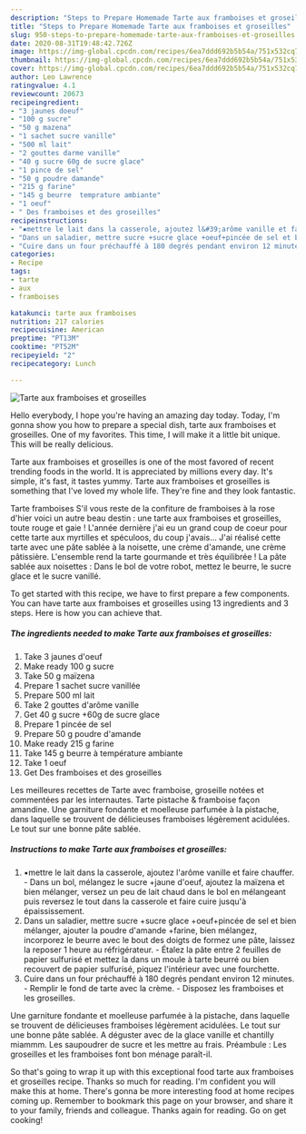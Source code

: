 ```yaml
---
description: "Steps to Prepare Homemade Tarte aux framboises et groseilles"
title: "Steps to Prepare Homemade Tarte aux framboises et groseilles"
slug: 950-steps-to-prepare-homemade-tarte-aux-framboises-et-groseilles
date: 2020-08-31T19:48:42.726Z
image: https://img-global.cpcdn.com/recipes/6ea7ddd692b5b54a/751x532cq70/tarte-aux-framboises-et-groseilles-photo-principale-de-la-recette.jpg
thumbnail: https://img-global.cpcdn.com/recipes/6ea7ddd692b5b54a/751x532cq70/tarte-aux-framboises-et-groseilles-photo-principale-de-la-recette.jpg
cover: https://img-global.cpcdn.com/recipes/6ea7ddd692b5b54a/751x532cq70/tarte-aux-framboises-et-groseilles-photo-principale-de-la-recette.jpg
author: Leo Lawrence
ratingvalue: 4.1
reviewcount: 20673
recipeingredient:
- "3 jaunes doeuf"
- "100 g sucre"
- "50 g mazena"
- "1 sachet sucre vanille"
- "500 ml lait"
- "2 gouttes darme vanille"
- "40 g sucre 60g de sucre glace"
- "1 pince de sel"
- "50 g poudre damande"
- "215 g farine"
- "145 g beurre  temprature ambiante"
- "1 oeuf"
- " Des framboises et des groseilles"
recipeinstructions:
- "▪️mettre le lait dans la casserole, ajoutez l&#39;arôme vanille et faire chauffer. Dans un bol, mélangez le sucre +jaune d&#39;oeuf, ajoutez la maïzena et bien mélanger, versez un peu de lait chaud dans le bol en mélangeant puis reversez le tout dans la casserole et faire cuire jusqu&#39;à épaississement."
- "Dans un saladier, mettre sucre +sucre glace +oeuf+pincée de sel et bien mélanger, ajouter la poudre d&#39;amande +farine, bien mélangez, incorporez le beurre avec le bout des doigts de formez une pâte, laissez la reposer 1 heure au réfrigérateur.  Étalez la pâte entre 2 feuilles de papier sulfurisé et mettez la dans un moule à tarte beurré ou bien recouvert de papier sulfurisé, piquez l&#39;intérieur avec une fourchette."
- "Cuire dans un four préchauffé à 180 degrés pendant environ 12 minutes. Remplir le fond de tarte avec la crème.  Disposez les framboises et les groseilles."
categories:
- Recipe
tags:
- tarte
- aux
- framboises

katakunci: tarte aux framboises 
nutrition: 217 calories
recipecuisine: American
preptime: "PT13M"
cooktime: "PT52M"
recipeyield: "2"
recipecategory: Lunch

---
```



![Tarte aux framboises et groseilles](https://img-global.cpcdn.com/recipes/6ea7ddd692b5b54a/751x532cq70/tarte-aux-framboises-et-groseilles-photo-principale-de-la-recette.jpg)

Hello everybody, I hope you're having an amazing day today. Today, I'm gonna show you how to prepare a special dish, tarte aux framboises et groseilles. One of my favorites. This time, I will make it a little bit unique. This will be really delicious.

Tarte aux framboises et groseilles is one of the most favored of recent trending foods in the world. It is appreciated by millions every day. It's simple, it's fast, it tastes yummy. Tarte aux framboises et groseilles is something that I've loved my whole life. They're fine and they look fantastic.

Tarte framboises S&#39;il vous reste de la confiture de framboises à la rose d&#39;hier voici un autre beau destin : une tarte aux framboises et groseilles, toute rouge et gaie ! L&#39;année dernière j&#39;ai eu un grand coup de coeur pour cette tarte aux myrtilles et spéculoos, du coup j&#39;avais… J&#39;ai réalisé cette tarte avec une pâte sablée à la noisette, une crème d&#39;amande, une crème pâtissière. L&#39;ensemble rend la tarte gourmande et très équilibrée ! La pâte sablée aux noisettes : Dans le bol de votre robot, mettez le beurre, le sucre glace et le sucre vanillé.


To get started with this recipe, we have to first prepare a few components. You can have tarte aux framboises et groseilles using 13 ingredients and 3 steps. Here is how you can achieve that.

<!--inarticleads1-->

##### The ingredients needed to make Tarte aux framboises et groseilles:

1. Take 3 jaunes d&#39;oeuf
1. Make ready 100 g sucre
1. Take 50 g maïzena
1. Prepare 1 sachet sucre vanillée
1. Prepare 500 ml lait
1. Take 2 gouttes d&#39;arôme vanille
1. Get 40 g sucre +60g de sucre glace
1. Prepare 1 pincée de sel
1. Prepare 50 g poudre d&#39;amande
1. Make ready 215 g farine
1. Take 145 g beurre à température ambiante
1. Take 1 oeuf
1. Get  Des framboises et des groseilles


Les meilleures recettes de Tarte avec framboise, groseille notées et commentées par les internautes. Tarte pistache &amp; framboise façon amandine. Une garniture fondante et moelleuse parfumée à la pistache, dans laquelle se trouvent de délicieuses framboises légèrement acidulées. Le tout sur une bonne pâte sablée. 

<!--inarticleads2-->

##### Instructions to make Tarte aux framboises et groseilles:

1. ▪️mettre le lait dans la casserole, ajoutez l&#39;arôme vanille et faire chauffer. - Dans un bol, mélangez le sucre +jaune d&#39;oeuf, ajoutez la maïzena et bien mélanger, versez un peu de lait chaud dans le bol en mélangeant puis reversez le tout dans la casserole et faire cuire jusqu&#39;à épaississement.
1. Dans un saladier, mettre sucre +sucre glace +oeuf+pincée de sel et bien mélanger, ajouter la poudre d&#39;amande +farine, bien mélangez, incorporez le beurre avec le bout des doigts de formez une pâte, laissez la reposer 1 heure au réfrigérateur.  - Étalez la pâte entre 2 feuilles de papier sulfurisé et mettez la dans un moule à tarte beurré ou bien recouvert de papier sulfurisé, piquez l&#39;intérieur avec une fourchette.
1. Cuire dans un four préchauffé à 180 degrés pendant environ 12 minutes. - Remplir le fond de tarte avec la crème.  - Disposez les framboises et les groseilles.


Une garniture fondante et moelleuse parfumée à la pistache, dans laquelle se trouvent de délicieuses framboises légèrement acidulées. Le tout sur une bonne pâte sablée. A déguster avec de la glace vanille et chantilly miammm. Les saupoudrer de sucre et les mettre au frais. Préambule : Les groseilles et les framboises font bon ménage paraît-il. 

So that's going to wrap it up with this exceptional food tarte aux framboises et groseilles recipe. Thanks so much for reading. I'm confident you will make this at home. There's gonna be more interesting food at home recipes coming up. Remember to bookmark this page on your browser, and share it to your family, friends and colleague. Thanks again for reading. Go on get cooking!
